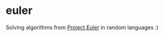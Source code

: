# euler

Solving algorithms from [Project Euler](https://projecteuler.net/archives) in random languages :)
